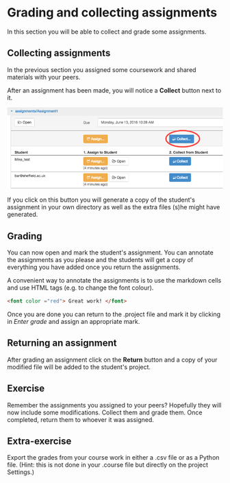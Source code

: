 # Grading and collecting assignments
In this section you will be able to collect and grade some assignments.

## Collecting assignments
In the previous section you assigned some coursework and shared materials with your peers.

After an assignment has been made, you will notice a **Collect** button next to it.

![collect](./assets/collect_assignment.png)

If you click on this button you will generate a copy of the student's assignment in your own directory as well as the extra files (s)he might have generated.

## Grading
You can now open and mark the student's assignment. You can annotate the assignments as you please and the students will get a copy of everything you have added once you return the assignments.

A convenient way to annotate the assignments is to use the markdown cells and use HTML tags (e.g. to change the font colour).

```html
<font color ="red"> Great work! </font>
```
Once you are done you can return to the .project file and mark it by clicking in *Enter grade* and assign an appropriate mark.

## Returning an assignment
After grading an assignment click on the **Return** button and a copy of your modified file will be added to the student's project.

## Exercise
Remember the assignments you assigned to your peers? Hopefully they will now include some modifications. Collect them and grade them. Once completed, return them to whoever it was assigned.

## Extra-exercise
Export the grades from your course work in either a .csv file or as a Python file. (Hint: this is not done in your .course file but directly on the project Settings.)
